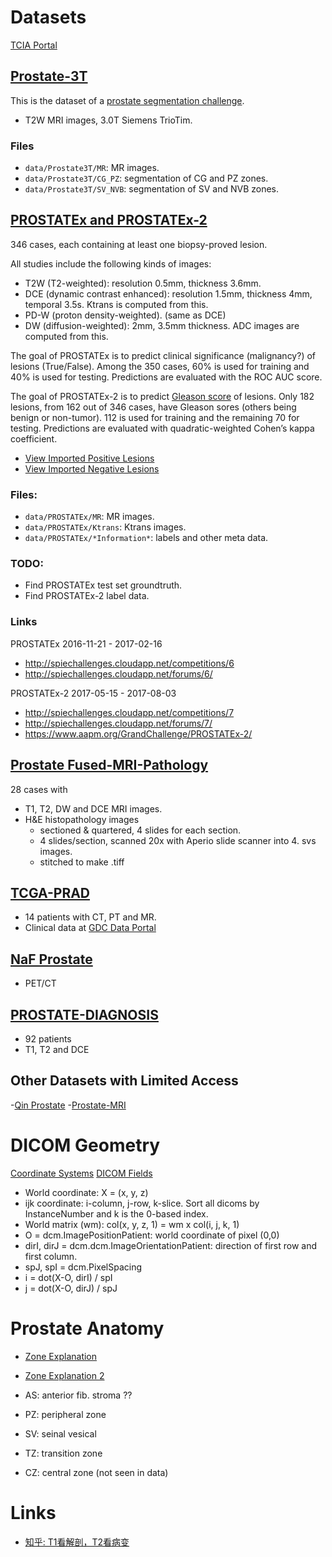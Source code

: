 # Datasets
[TCIA Portal](http://www.cancerimagingarchive.net/)

## [Prostate-3T](https://wiki.cancerimagingarchive.net/display/Public/Prostate-3T)

This is the dataset of a [prostate segmentation challenge](https://wiki.cancerimagingarchive.net/display/Public/NCI-ISBI+2013+Challenge+-+Automated+Segmentation+of+Prostate+Structures).

- T2W MRI images, 3.0T Siemens TrioTim.

### Files
- `data/Prostate3T/MR`: MR images.
- `data/Prostate3T/CG_PZ`: segmentation of CG and PZ zones.
- `data/Prostate3T/SV_NVB`: segmentation of SV and NVB zones.


## [PROSTATEx and PROSTATEx-2](https://wiki.cancerimagingarchive.net/display/Public/SPIE-AAPM-NCI+PROSTATEx+Challenges#935fa28f51c546c588e892026a1396c6)

346 cases, each containing at least one biopsy-proved lesion.

All studies include the following kinds of images:
- T2W (T2-weighted): resolution 0.5mm, thickness 3.6mm.
- DCE (dynamic contrast enhanced): resolution 1.5mm, thickness 4mm, temporal 3.5s. Ktrans is computed from this.
- PD-W (proton density-weighted).  (same as DCE)
- DW (diffusion-weighted): 2mm, 3.5mm thickness. ADC images are computed from this.

The goal of PROSTATEx is to predict clinical significance (malignancy?) of lesions
(True/False).  Among the 350 cases, 60% is used for training and 40% is
used for testing.  Predictions are evaluated with the ROC AUC score.

The goal of PROSTATEx-2 is to predict [Gleason
score](https://en.wikipedia.org/wiki/Gleason_grading_system) of lesions.
Only 182 lesions, from 162 out of 346 cases, have Gleason sores (others
being benign or non-tumor). 112 is
used for training and the remaining 70 for testing.
Predictions are evaluated with quadratic-weighted Cohen’s kappa coefficient.

- [View Imported Positive Lesions](http://www.aaalgo.com/demos/prostate/view/pos)
- [View Imported Negative Lesions](http://www.aaalgo.com/demos/prostate/view/neg)

### Files:
- `data/PROSTATEx/MR`: MR images.
- `data/PROSTATEx/Ktrans`: Ktrans images.
- `data/PROSTATEx/*Information*`: labels and other meta data.

### TODO:
- Find PROSTATEx test set groundtruth.
- Find PROSTATEx-2 label data.

### Links

PROSTATEx 2016-11-21 - 2017-02-16
- http://spiechallenges.cloudapp.net/competitions/6
- http://spiechallenges.cloudapp.net/forums/6/

PROSTATEx-2 2017-05-15 - 2017-08-03
- http://spiechallenges.cloudapp.net/competitions/7
- http://spiechallenges.cloudapp.net/forums/7/
- https://www.aapm.org/GrandChallenge/PROSTATEx-2/

## [Prostate Fused-MRI-Pathology](https://wiki.cancerimagingarchive.net/display/Public/Prostate+Fused-MRI-Pathology)

28 cases with

- T1, T2, DW and DCE MRI images.
- H&E histopathology images
  * sectioned & quartered, 4 slides for each section.
  * 4 slides/section, scanned 20x with Aperio slide scanner into 4. svs images.
  * stitched to make .tiff

## [TCGA-PRAD](https://wiki.cancerimagingarchive.net/display/Public/TCGA-PRAD)

- 14 patients with CT, PT and MR.
- Clinical data at [GDC Data
  Portal](https://gdc-portal.nci.nih.gov/projects/t?filters=%7B%22op%22:%22and%22,%22content%22:%5B%7B%22op%22:%22in%22,%22content%22:%7B%22field%22:%22program.name%22,%22value%22:%5B%22TCGA%22%5D%7D%7D%5D%7D) 


## [NaF Prostate](https://wiki.cancerimagingarchive.net/display/Public/NaF+Prostate)
- PET/CT

## [PROSTATE-DIAGNOSIS](https://wiki.cancerimagingarchive.net/display/Public/PROSTATE-DIAGNOSIS)

- 92 patients
- T1, T2 and DCE


## Other Datasets with Limited Access

-[Qin Prostate](http://dx.doi.org/10.7937/K9/TCIA.2016.fADs26kG)
-[Prostate-MRI](http://dx.doi.org/10.7937/K9/TCIA.2016.6046GUDv)


# DICOM Geometry

[Coordinate Systems](https://www.slicer.org/wiki/Coordinate_systems)
[DICOM Fields](ftp://dicom.nema.org/MEDICAL/dicom/2015b/output/chtml/part03/sect_C.7.6.2.html)

- World coordinate: X = (x, y, z)
- ijk coordinate: i-column, j-row, k-slice.  Sort all dicoms by
  InstanceNumber and k is the 0-based index.
- World matrix (wm):     col(x, y, z, 1) = wm x col(i, j, k, 1)
- O = dcm.ImagePositionPatient: world coordinate of pixel (0,0)
- dirI, dirJ = dcm.dcm.ImageOrientationPatient: direction of first row
  and first column.
- spJ, spI = dcm.PixelSpacing
- i = dot(X-O, dirI) / spI
- j = dot(X-O, dirJ) / spJ

# Prostate Anatomy

- [Zone Explanation](http://www.cancer.ca/en/cancer-information/cancer-type/prostate/prostate-cancer/the-prostate/?region=on)
- [Zone Explanation 2](https://www.earthslab.com/anatomy/prostate/)

- AS: anterior fib. stroma ??
- PZ: peripheral zone
- SV: seinal vesical
- TZ: transition zone
- CZ: central zone (not seen in data)

# Links
- [知乎: T1看解剖，T2看病变](https://www.zhihu.com/question/38567276/answer/152934823)

